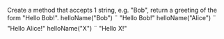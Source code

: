 Create a method that accepts 1 string, e.g. "Bob", return a greeting of
the form "Hello Bob!".
helloName("Bob") ¨ "Hello Bob!"
helloName("Alice") ¨ "Hello Alice!"
helloName("X") ¨ "Hello X!"
